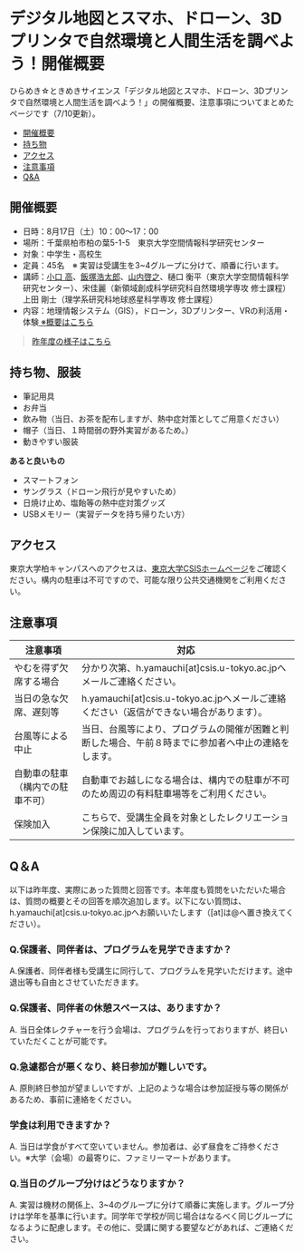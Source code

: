 # デジタル地図とスマホ、ドローン、3Dプリンタで自然環境と人間生活を調べよう！開催概要
ひらめき☆ときめきサイエンス「デジタル地図とスマホ、ドローン、3Dプリンタで自然環境と人間生活を調べよう！」の開催概要、注意事項についてまとめたページです（7/10更新）。

- [開催概要](#開催概要)
- [持ち物](#持ち物)
- [アクセス](#アクセス)
- [注意事項](#注意事項)
- [Q&A](#q&a)

## 開催概要

- 日時：8月17日（土）10：00～17：00
- 場所：千葉県柏市柏の葉5-1-5　東京大学空間情報科学研究センター
- 対象：中学生・高校生
- 定員：45名　※ 実習は受講生を3~4グループに分けて、順番に行います。
- 講師：[小口 高](http://oguchaylab.csis.u-tokyo.ac.jp/members.html)、[飯塚浩太郎](https://kiizuka.wixsite.com/website/)、[山内啓之](https://researchmap.jp/hyamauchi/)、樋口 衡平（東京大学空間情報科学研究センター）、宋佳麗（新領域創成科学研究科自然環境学専攻 修士課程）上田 剛士（理学系研究科地球惑星科学専攻 修士課程）
- 内容：地理情報システム（GIS），ドローン，3Dプリンター、VRの利活用・体験[ ※概要はこちら](https://www.jsps.go.jp/hirameki/19ht0000/19ht0056.pdf)

> [昨年度の様子はこちら](http://oguchaylab.blogspot.com/2018/09/3d.html?view=magazine)

## 持ち物、服装

- 筆記用具
- お弁当
- 飲み物（当日、お茶を配布しますが、熱中症対策としてご用意ください）
- 帽子（当日、１時間弱の野外実習があるため。）
- 動きやすい服装

**あると良いもの**

- スマートフォン
- サングラス（ドローン飛行が見やすいため）
- 日焼け止め、塩飴等の熱中症対策グッズ
- USBメモリー（実習データを持ち帰りたい方）

## アクセス
東京大学柏キャンパスへのアクセスは、[東京大学CSISホームページ](http://www.csis.u-tokyo.ac.jp/location/)をご確認ください。構内の駐車は不可ですので、可能な限り公共交通機関をご利用ください。

## 注意事項

|注意事項|対応|
|---|---|
|やむを得ず欠席する場合|分かり次第、h.yamauchi[at]csis.u-tokyo.ac.jpへメールご連絡ください。|
|当日の急な欠席、遅刻等|h.yamauchi[at]csis.u-tokyo.ac.jpへメールご連絡ください（返信ができない場合があります）。|
|台風等による中止|当日、台風等により、プログラムの開催が困難と判断した場合、午前８時までに参加者へ中止の連絡をします。|
|自動車の駐車（構内での駐車不可）|自動車でお越しになる場合は、構内での駐車が不可のため周辺の有料駐車場等をご利用ください。|
|保険加入|こちらで、受講生全員を対象としたレクリエーション保険に加入しています。|

## Q＆A
以下は昨年度、実際にあった質問と回答です。本年度も質問をいただいた場合は、質問の概要とその回答を順次追加します。以下にない質問は、h.yamauchi[at]csis.u-tokyo.ac.jpへお願いいたします（[at]は@へ置き換えてください）。

### Q.保護者、同伴者は、プログラムを見学できますか？
A.保護者、同伴者様も受講生に同行して、プログラムを見学いただけます。途中退出等も自由とさせていただきます。

### Q.保護者、同伴者の休憩スペースは、ありますか？
A. 当日全体レクチャーを行う会場は、プログラムを行っておりますが、終日いていただくことが可能です。

### Q.急遽都合が悪くなり、終日参加が難しいです。
A. 原則終日参加が望ましいですが、上記のような場合は参加証授与等の関係があるため、事前に連絡をください。

### 学食は利用できますか？
A. 当日は学食がすべて空いていません。参加者は、必ず昼食をご持参ください。※大学（会場）の最寄りに、ファミリーマートがあります。

### Q.当日のグループ分けはどうなりますか？
A. 実習は機材の関係上、3~4のグループに分けて順番に実施します。グループ分けは学年を基準に行います。同学年で学校が同じ場合はなるべく同じグループになるように配慮します。その他に、受講に関する要望などがあれば、ご連絡ください。
